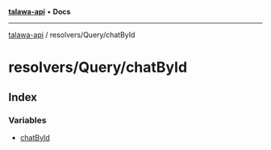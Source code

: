 [**talawa-api**](../../../README.md) • **Docs**

***

[talawa-api](../../../modules.md) / resolvers/Query/chatById

# resolvers/Query/chatById

## Index

### Variables

- [chatById](variables/chatById.md)
